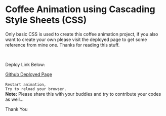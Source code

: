 <h1>Coffee Animation using Cascading Style Sheets (CSS)</h1>

<p>Only basic CSS is used to create this coffee animation project, if you also want to create your own please visit the deployed page to get some reference from mine one. Thanks for reading this stuff.</p>
<br>
<p>Deploy Link Below: </p>
<a href="https://hyperdgx.github.io/Coffee-Animation/">Github Deployed Page</a>
<br>
<br>
<code>Restart animation,</code>
<br>
<code>Try to reload your browser.</code>

<br>
<b>Note:</b> Please share this with your buddies and try to contribute your codes as well...

Thank You
